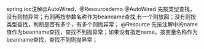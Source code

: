 
spring ioc注解@AutoWired，@Resourcedemo
@AutoWired 先按类型查找，没有则抛异常；有则再按参数名称作为beanname查找,有一个则放回；没有则按类型查找，判断是否有多个，有多个则抛异常；
@Resource  先按注解中的name值作为beanname查找，查找不到抛异常；如果没有指定name，按变量名称作为beanname查找，查找不到则抛异常；